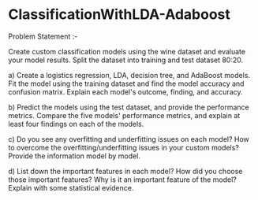 # ClassificationWithLDA-Adaboost

Problem Statement :-

Create custom classification models using the wine dataset and evaluate your model results. Split the dataset into training and test dataset 80:20.

 a) Create a logistics regression, LDA, decision tree, and AdaBoost models. Fit the model using the training dataset and find the model accuracy and confusion matrix. Explain each model's outcome, finding, and accuracy. 
 
 b) Predict the models using the test dataset, and provide the performance metrics. Compare the five models' performance metrics, and explain at least four findings on each of the models. 

 c) Do you see any overfitting and underfitting issues on each model? How to overcome the overfitting/underfitting issues in your custom models? Provide the information model by model.

d) List down the important features in each model? How did you choose those important features? Why is it an important feature of the model? Explain with some statistical evidence.
